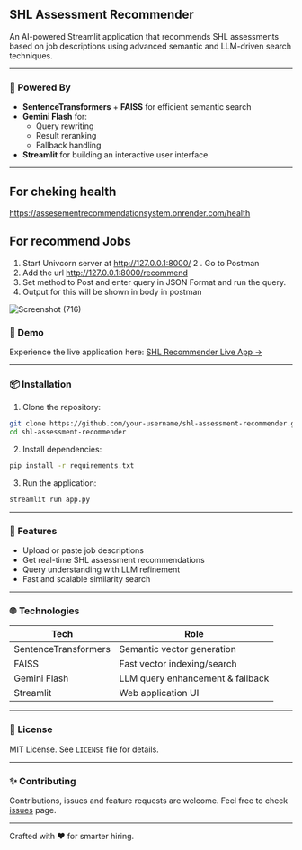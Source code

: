 ## SHL Assessment Recommender

An AI-powered Streamlit application that recommends SHL assessments based on job descriptions using advanced semantic and LLM-driven search techniques.

---

### 🧠 Powered By
- **SentenceTransformers** + **FAISS** for efficient semantic search
- **Gemini Flash** for:
  - Query rewriting
  - Result reranking
  - Fallback handling
- **Streamlit** for building an interactive user interface

---

## For cheking health
https://assesementrecommendationsystem.onrender.com/health

## For recommend Jobs
1. Start Univcorn server at http://127.0.0.1:8000/
2 . Go to Postman
3. Add the url http://127.0.0.1:8000/recommend
4. Set method to Post and enter query in JSON Format and run the query.
5. Output for this will be shown in body in postman

![Screenshot (716)](https://github.com/user-attachments/assets/446e7ffb-584f-4d14-ab59-2775e28bb6e7)

### 🚀 Demo
Experience the live application here: [SHL Recommender Live App →](https://shlrecommendation.streamlit.app/)

---

### 📦 Installation
1. Clone the repository:
```bash
git clone https://github.com/your-username/shl-assessment-recommender.git
cd shl-assessment-recommender
```

2. Install dependencies:
```bash
pip install -r requirements.txt
```

3. Run the application:
```bash
streamlit run app.py
```

---

### 🚧 Features
- Upload or paste job descriptions
- Get real-time SHL assessment recommendations
- Query understanding with LLM refinement
- Fast and scalable similarity search

---

### 🌐 Technologies
| Tech               | Role                             |
|--------------------|----------------------------------|
| SentenceTransformers | Semantic vector generation     |
| FAISS               | Fast vector indexing/search     |
| Gemini Flash        | LLM query enhancement & fallback|
| Streamlit           | Web application UI              |

---

### 🚪 License
MIT License. See `LICENSE` file for details.

---

### ✨ Contributing
Contributions, issues and feature requests are welcome. Feel free to check [issues](https://github.com/your-username/shl-assessment-recommender/issues) page.

---

Crafted with ❤️ for smarter hiring.


